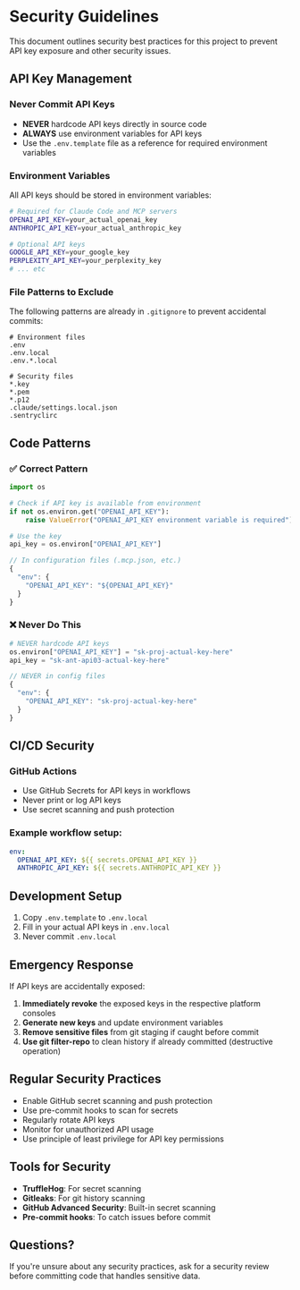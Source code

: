 # Security Guidelines

This document outlines security best practices for this project to prevent API key exposure and other security issues.

## API Key Management

### Never Commit API Keys

- **NEVER** hardcode API keys directly in source code
- **ALWAYS** use environment variables for API keys
- Use the `.env.template` file as a reference for required environment variables

### Environment Variables

All API keys should be stored in environment variables:

```bash
# Required for Claude Code and MCP servers
OPENAI_API_KEY=your_actual_openai_key
ANTHROPIC_API_KEY=your_actual_anthropic_key

# Optional API keys
GOOGLE_API_KEY=your_google_key
PERPLEXITY_API_KEY=your_perplexity_key
# ... etc
```

### File Patterns to Exclude

The following patterns are already in `.gitignore` to prevent accidental commits:

```gitignore
# Environment files
.env
.env.local
.env.*.local

# Security files
*.key
*.pem
*.p12
.claude/settings.local.json
.sentryclirc
```

## Code Patterns

### ✅ Correct Pattern

```python
import os

# Check if API key is available from environment
if not os.environ.get("OPENAI_API_KEY"):
    raise ValueError("OPENAI_API_KEY environment variable is required")

# Use the key
api_key = os.environ["OPENAI_API_KEY"]
```

```javascript
// In configuration files (.mcp.json, etc.)
{
  "env": {
    "OPENAI_API_KEY": "${OPENAI_API_KEY}"
  }
}
```

### ❌ Never Do This

```python
# NEVER hardcode API keys
os.environ["OPENAI_API_KEY"] = "sk-proj-actual-key-here"
api_key = "sk-ant-api03-actual-key-here"
```

```javascript
// NEVER in config files
{
  "env": {
    "OPENAI_API_KEY": "sk-proj-actual-key-here"
  }
}
```

## CI/CD Security

### GitHub Actions

- Use GitHub Secrets for API keys in workflows
- Never print or log API keys
- Use secret scanning and push protection

### Example workflow setup:

```yaml
env:
  OPENAI_API_KEY: ${{ secrets.OPENAI_API_KEY }}
  ANTHROPIC_API_KEY: ${{ secrets.ANTHROPIC_API_KEY }}
```

## Development Setup

1. Copy `.env.template` to `.env.local`
2. Fill in your actual API keys in `.env.local`
3. Never commit `.env.local`

## Emergency Response

If API keys are accidentally exposed:

1. **Immediately revoke** the exposed keys in the respective platform consoles
2. **Generate new keys** and update environment variables
3. **Remove sensitive files** from git staging if caught before commit
4. **Use git filter-repo** to clean history if already committed (destructive operation)

## Regular Security Practices

- Enable GitHub secret scanning and push protection
- Use pre-commit hooks to scan for secrets
- Regularly rotate API keys
- Monitor for unauthorized API usage
- Use principle of least privilege for API key permissions

## Tools for Security

- **TruffleHog**: For secret scanning
- **Gitleaks**: For git history scanning
- **GitHub Advanced Security**: Built-in secret scanning
- **Pre-commit hooks**: To catch issues before commit

## Questions?

If you're unsure about any security practices, ask for a security review before committing code that handles sensitive data.

